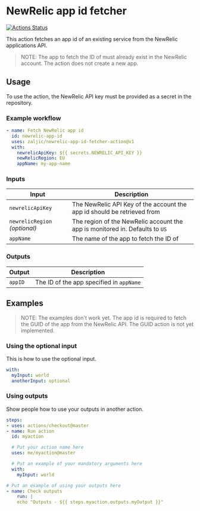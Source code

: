 # NewRelic app id fetcher

[![Actions Status](https://github.com/zaljic/newrelic-app-id-fetcher-action/workflows/Build/badge.svg)](https://github.com/zaljic/newrelic-app-id-fetcher-action/actions)

This action fetches an app id of an existing service from the NewRelic applications API.

> NOTE: The app to fetch the ID of must already exist in the NewRelic account. The action does not create a new app.

## Usage

To use the action, the NewRelic API key must be provided as a secret in the repository.

### Example workflow

```yaml
- name: Fetch NewRelic app id
  id: newrelic-app-id
  uses: zaljic/newrelic-app-id-fetcher-action@v1
  with:
    newrelicApiKey: ${{ secrets.NEWRELIC_API_KEY }}
    newRelicRegion: EU
    appName: my-app-name
```

### Inputs

| Input                                             | Description                                        |
|------------------------------------------------------|-----------------------------------------------|
| `newrelicApiKey`  | The NewRelic API Key of the account the app id should be retrieved from    |
| `newrelicRegion` _(optional)_ | The region of the NewRelic account the app is monitored in. Defaults to  `US`   |
| `appName`  | The name of the app to fetch the ID of    |

### Outputs

| Output                                             | Description                                        |
|------------------------------------------------------|-----------------------------------------------|
| `appID`  | The ID of the app specified in `appName`    |

## Examples

> NOTE: The examples don't work yet. The app id is required to fetch the GUID of the app from the NewRelic API. The GUID action is not yet implemented.

### Using the optional input

This is how to use the optional input.

```yaml
with:
  myInput: world
  anotherInput: optional
```

### Using outputs

Show people how to use your outputs in another action.

```yaml
steps:
- uses: actions/checkout@master
- name: Run action
  id: myaction

  # Put your action name here
  uses: me/myaction@master

  # Put an example of your mandatory arguments here
  with:
    myInput: world

# Put an example of using your outputs here
- name: Check outputs
    run: |
    echo "Outputs - ${{ steps.myaction.outputs.myOutput }}"
```